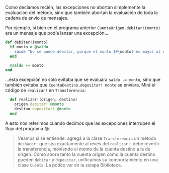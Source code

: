 Como decíamos recién, las excepciones no abortan simplemente la evaluación del método, sino que también abortan la evaluación de toda la cadena de envío de mensajes.  

Por ejemplo, si bien en el programa anterior `CuentaOrigen.debitar!(monto)` era un mensaje que podía lanzar una excepción....

```ruby
def debitar!(monto)
  if monto > @saldo
    raise "No se puede debitar, porque el monto $#{monto} es mayor al saldo $#{@saldo}"
  end

  @saldo -= monto
end
```

...esta excepción no sólo evitaba que se evaluara `saldo -= monto`, sino que también evitaba que `CuentaDestino.depositar! monto` se enviara. Mirá el código de `realizar!` en `Transferencia`:

```ruby
  def realizar!(origen, destino)
    origen.debitar! @monto
    destino.depositar! @monto
  end
```

A esto nos referimos cuando decimos que las excepciones interrupen el flujo del programa :sunglasses:.

> Veamos si se entiende: agregá a la clase `Transferencia` un método `deshacer!` que sea exactamente al revés del `realizar!`: debe revertir la transferencia, moviendo el monto de la cuenta destino a la de origen.
> Como ahora tanto la cuenta origen como la cuenta destino pueden `debitar` y `depositar`, unificamos su comportamiento en una clase `Cuenta`. La podés ver en la solapa Biblioteca.

